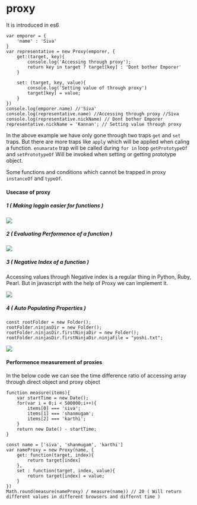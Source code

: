 # proxy
It is introduced in es6

```javascript=
var emporer = {
	'name' : 'Siva'
}
var representative = new Proxy(emporer, {
	get:(target, key){
		console.log('Accessing through proxy');
		return key in target ? target[key] : 'Dont bother Emporer'
	}
	
	set: (target, key, value){
		console.log('Setting value of through proxy')
		target[key] = value;
	}
})
console.log(emporer.name) //'Siva'
console.log(representative.name) //Accessing through proxy //Siva
console.log(representative.nickName) // Dont bother Emporer
representative.nickName = 'Kannan'; // Setting value through proxy

```

In the above example we have only gone through two traps
`get` and `set` traps. But there are more traps like `apply` which will be applied when caling a function.
`enumarate` trap will be called during `for in` loop
`getPrototypeOf` and `setPrototypeOf` Will be invoked when setting or getting prototype object.

Some functions and conditions which cannot be trapped in proxy `instanceOf` and `typeOf`. 

#### Usecase of proxy 
##### 1 ( Making loggin easier for functions )
![](https://i.imgur.com/eYyCRfr.png)

##### 2 ( Evaluating Performence of a function )
![](https://i.imgur.com/MLPOmUu.png)

##### 3 ( Negative Index of a function )
Accessing values through Negative index is a regular thing in Python, Ruby, Pearl. But in javascript with the help of Proxy we can implement it.

![](https://i.imgur.com/4aQs2hS.png)

##### 4 ( Auto Populating Properties )
```javascript=
const rootFolder = new Folder();
rootFolder.ninjasDir = new Folder();
rootFolder.ninjasDir.firstNinjaDir = new Folder();
rootFolder.ninjasDir.firstNinjaDir.ninjaFile = "yoshi.txt";
```
![](https://i.imgur.com/UAIc66J.png)

#### Performence measurement of proxies
In the below code we can see the time difference ratio of accessing array through direct object and proxy object
```javascript=
function measure(items){
	var startTime = new Date();
	for(var i = 0;i < 500000;i++){
		items[0] === 'siva';
		items[1] === 'shanmugam';
		items[2] === 'karthi';
	}
	return new Date() - startTime;
}

const name = ['siva', 'shanmugam', 'karthi']
var nameProxy = new Proxy(name, {
	get: function(target, index){
		return target[index]
	},
	set : function(target, index, value){
		return target[index] = value;
	}
})
Math.round(measure(nameProxy) / measure(name)) // 20 ( Will return different values in different browsers and differnt time )
```


